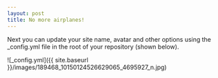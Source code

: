 ```yaml
---
layout: post
title: No more airplanes!
---
```


Next you can update your site name, avatar and other options using the _config.yml file in the root of your repository (shown below).

![_config.yml]({{ site.baseurl }}/images/189468_10150124526629065_4695927_n.jpg)


